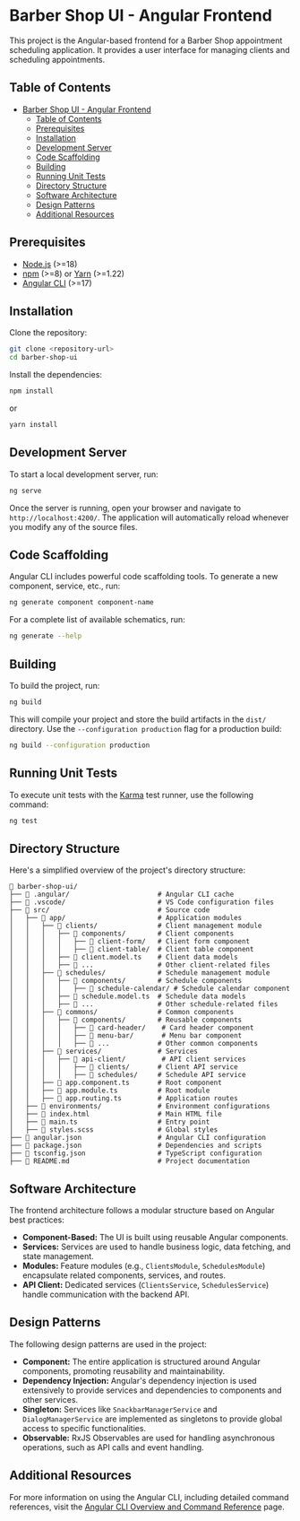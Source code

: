 # Barber Shop UI - Angular Frontend

This project is the Angular-based frontend for a Barber Shop appointment scheduling application. It provides a user interface for managing clients and scheduling appointments.

## Table of Contents

- [Barber Shop UI - Angular Frontend](#barber-shop-ui---angular-frontend)
  - [Table of Contents](#table-of-contents)
  - [Prerequisites](#prerequisites)
  - [Installation](#installation)
  - [Development Server](#development-server)
  - [Code Scaffolding](#code-scaffolding)
  - [Building](#building)
  - [Running Unit Tests](#running-unit-tests)
  - [Directory Structure](#directory-structure)
  - [Software Architecture](#software-architecture)
  - [Design Patterns](#design-patterns)
  - [Additional Resources](#additional-resources)

## Prerequisites

- [Node.js](https://nodejs.org/) (>=18)
- [npm](https://www.npmjs.com/) (>=8) or [Yarn](https://yarnpkg.com/) (>=1.22)
- [Angular CLI](https://angular.io/cli) (>=17)

## Installation

Clone the repository:

```bash
git clone <repository-url>
cd barber-shop-ui
```

Install the dependencies:

```bash
npm install
```

or

```bash
yarn install
```

## Development Server

To start a local development server, run:

```bash
ng serve
```

Once the server is running, open your browser and navigate to `http://localhost:4200/`. The application will automatically reload whenever you modify any of the source files.

## Code Scaffolding

Angular CLI includes powerful code scaffolding tools. To generate a new component, service, etc., run:

```bash
ng generate component component-name
```

For a complete list of available schematics, run:

```bash
ng generate --help
```

## Building

To build the project, run:

```bash
ng build
```

This will compile your project and store the build artifacts in the `dist/` directory. Use the `--configuration production` flag for a production build:

```bash
ng build --configuration production
```

## Running Unit Tests

To execute unit tests with the [Karma](https://karma-runner.github.io) test runner, use the following command:

```bash
ng test
```

## Directory Structure

Here's a simplified overview of the project's directory structure:

```
📂 barber-shop-ui/
├── 📂 .angular/                      # Angular CLI cache
├── 📂 .vscode/                       # VS Code configuration files
├── 📂 src/                           # Source code
│   ├── 📂 app/                       # Application modules
│   │   ├── 📂 clients/               # Client management module
│   │   │   ├── 📂 components/        # Client components
│   │   │   │   ├── 📂 client-form/   # Client form component
│   │   │   │   ├── 📂 client-table/  # Client table component
│   │   │   ├── 📄 client.model.ts    # Client data models
│   │   │   ├── 📄 ...                # Other client-related files
│   │   ├── 📂 schedules/             # Schedule management module
│   │   │   ├── 📂 components/        # Schedule components
│   │   │   │   ├── 📂 schedule-calendar/ # Schedule calendar component
│   │   │   ├── 📄 schedule.model.ts  # Schedule data models
│   │   │   ├── 📄 ...                # Other schedule-related files
│   │   ├── 📂 commons/               # Common components
│   │   │   ├── 📂 components/        # Reusable components
│   │   │   │   ├── 📄 card-header/    # Card header component
│   │   │   │   ├── 📄 menu-bar/       # Menu bar component
│   │   │   │   ├── 📄 ...            # Other common components
│   │   ├── 📂 services/              # Services
│   │   │   ├── 📂 api-client/         # API client services
│   │   │   │   ├── 📂 clients/       # Client API service
│   │   │   │   ├── 📂 schedules/     # Schedule API service
│   │   ├── 📄 app.component.ts       # Root component
│   │   ├── 📄 app.module.ts          # Root module
│   │   ├── 📄 app.routing.ts         # Application routes
│   ├── 📂 environments/              # Environment configurations
│   ├── 📄 index.html                 # Main HTML file
│   ├── 📄 main.ts                    # Entry point
│   ├── 📄 styles.scss                # Global styles
├── 📄 angular.json                   # Angular CLI configuration
├── 📄 package.json                   # Dependencies and scripts
├── 📄 tsconfig.json                  # TypeScript configuration
├── 📄 README.md                      # Project documentation
```

## Software Architecture

The frontend architecture follows a modular structure based on Angular best practices:

- **Component-Based:** The UI is built using reusable Angular components.
- **Services:** Services are used to handle business logic, data fetching, and state management.
- **Modules:** Feature modules (e.g., `ClientsModule`, `SchedulesModule`) encapsulate related components, services, and routes.
- **API Client:** Dedicated services (`ClientsService`, `SchedulesService`) handle communication with the backend API.

## Design Patterns

The following design patterns are used in the project:

- **Component:** The entire application is structured around Angular components, promoting reusability and maintainability.
- **Dependency Injection:** Angular's dependency injection is used extensively to provide services and dependencies to components and other services.
- **Singleton:** Services like `SnackbarManagerService` and `DialogManagerService` are implemented as singletons to provide global access to specific functionalities.
- **Observable:** RxJS Observables are used for handling asynchronous operations, such as API calls and event handling.

## Additional Resources

For more information on using the Angular CLI, including detailed command references, visit the [Angular CLI Overview and Command Reference](https://angular.dev/tools/cli) page.
